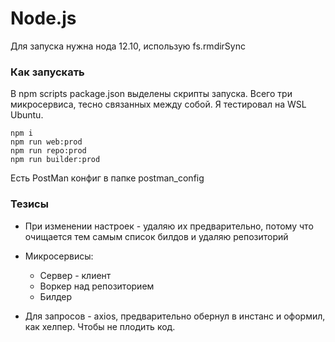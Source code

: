 # Node.js

Для запуска нужна нода 12.10, использую fs.rmdirSync

### Как запускать

В npm scripts package.json выделены скрипты запуска. Всего три микросервиса, тесно связанных между собой. Я тестировал на WSL Ubuntu.

```
npm i
npm run web:prod
npm run repo:prod
npm run builder:prod
```

Есть PostMan конфиг в папке postman_config

### Тезисы

- При изменении настроек - удаляю их предварительно, потому что очищается тем самым список билдов
 и удаляю репозиторий

- Микросервисы:
    - Сервер - клиент
    - Воркер над репозиторием
    - Билдер

- Для запросов - axios, предварительно обернул в инстанс и оформил, как хелпер. Чтобы не плодить код.